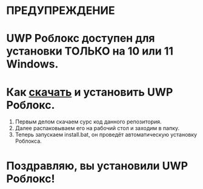 # **ПРЕДУПРЕЖДЕНИЕ**
# UWP Роблокс доступен для установки ТОЛЬКО на 10 или 11 Windows.
# Как [скачать]([url](https://github.com/irfirf123/MSRBInstall/archive/refs/heads/main.zip)) и установить UWP Роблокс.
1. Первым делом скачаем сурс код данного репозитория.
2. Далее распаковываем его на рабочий стол и заходим в папку.
3. Теперь запускаем install.bat, он проведёт автоматическую установку Роблокса.
# Поздравляю, вы установили UWP Роблокс!
